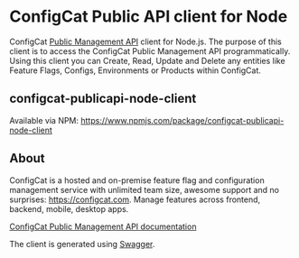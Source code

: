 # ConfigCat Public API client for Node

ConfigCat [Public Management API]((https://api.configcat.com/docs/index.html)) client for Node.js. The purpose of this client is to access the ConfigCat Public Management API programmatically. Using this client you can Create, Read, Update and Delete any entities like Feature Flags, Configs, Environments or Products within ConfigCat.

## configcat-publicapi-node-client

Available via NPM: https://www.npmjs.com/package/configcat-publicapi-node-client


## About
ConfigCat is a hosted and on-premise feature flag and configuration management service with unlimited team size, awesome support and no surprises: https://configcat.com. Manage features across frontend, backend, mobile, desktop apps.


[ConfigCat Public Management API documentation](https://api.configcat.com/docs/index.html)

The client is generated using [Swagger](https://github.com/swagger-api/swagger-codegen).
